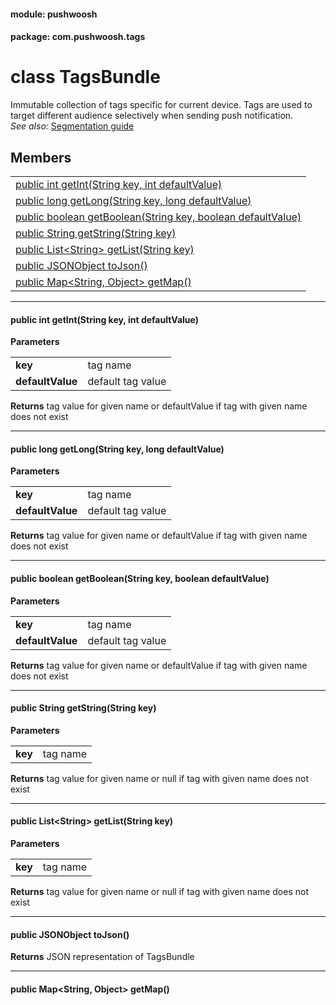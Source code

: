 
#### module: pushwoosh  

#### package: com.pushwoosh.tags  

# <a name="heading"></a>class TagsBundle  
Immutable collection of tags specific for current device. Tags are used to target different audience selectively when sending push notification.<br/><em>See also:</em> <a href="http://docs.pushwoosh.com/docs/segmentation-tags-and-filters">Segmentation guide</a>
## Members  

<table>
	<tr>
		<td><a href="#1a504df6f6599351605f878527643bcde1">public int getInt(String key, int defaultValue)</a></td>
	</tr>
	<tr>
		<td><a href="#1a996bef4cbf30f47bc5b03a03ebcb2d65">public long getLong(String key, long defaultValue)</a></td>
	</tr>
	<tr>
		<td><a href="#1a2d2cb76509cac3bd57456093bee18290">public boolean getBoolean(String key, boolean defaultValue)</a></td>
	</tr>
	<tr>
		<td><a href="#1a24266ff593607ba19d86e1f256105d74">public String getString(String key)</a></td>
	</tr>
	<tr>
		<td><a href="#1afca4f1bc061e76d198800028fd069843">public List&lt;String&gt; getList(String key)</a></td>
	</tr>
	<tr>
		<td><a href="#1a7cdc1982cb6ed0c11d7d2fe45ee23dfa">public JSONObject toJson()</a></td>
	</tr>
	<tr>
		<td><a href="#1acf9256f4dd7cbed6a277ceafe52f54cf">public Map&lt;String, Object&gt; getMap()</a></td>
	</tr>
</table>


----------  
  

#### <a name="1a504df6f6599351605f878527643bcde1"></a>public int getInt(String key, int defaultValue)  
<strong>Parameters</strong><br/>
<table>
	<tr>
		<td><strong>key</strong></td>
		<td>tag name </td>
	</tr>
	<tr>
		<td><strong>defaultValue</strong></td>
		<td>default tag value </td>
	</tr>
</table>
<strong>Returns</strong> tag value for given name or defaultValue if tag with given name does not exist 

----------  
  

#### <a name="1a996bef4cbf30f47bc5b03a03ebcb2d65"></a>public long getLong(String key, long defaultValue)  
<strong>Parameters</strong><br/>
<table>
	<tr>
		<td><strong>key</strong></td>
		<td>tag name </td>
	</tr>
	<tr>
		<td><strong>defaultValue</strong></td>
		<td>default tag value </td>
	</tr>
</table>
<strong>Returns</strong> tag value for given name or defaultValue if tag with given name does not exist 

----------  
  

#### <a name="1a2d2cb76509cac3bd57456093bee18290"></a>public boolean getBoolean(String key, boolean defaultValue)  
<strong>Parameters</strong><br/>
<table>
	<tr>
		<td><strong>key</strong></td>
		<td>tag name </td>
	</tr>
	<tr>
		<td><strong>defaultValue</strong></td>
		<td>default tag value </td>
	</tr>
</table>
<strong>Returns</strong> tag value for given name or defaultValue if tag with given name does not exist 

----------  
  

#### <a name="1a24266ff593607ba19d86e1f256105d74"></a>public String getString(String key)  
<strong>Parameters</strong><br/>
<table>
	<tr>
		<td><strong>key</strong></td>
		<td>tag name </td>
	</tr>
</table>
<strong>Returns</strong> tag value for given name or null if tag with given name does not exist 

----------  
  

#### <a name="1afca4f1bc061e76d198800028fd069843"></a>public List&lt;String&gt; getList(String key)  
<strong>Parameters</strong><br/>
<table>
	<tr>
		<td><strong>key</strong></td>
		<td>tag name </td>
	</tr>
</table>
<strong>Returns</strong> tag value for given name or null if tag with given name does not exist 

----------  
  

#### <a name="1a7cdc1982cb6ed0c11d7d2fe45ee23dfa"></a>public JSONObject toJson()  
<strong>Returns</strong> JSON representation of TagsBundle 

----------  
  

#### <a name="1acf9256f4dd7cbed6a277ceafe52f54cf"></a>public Map&lt;String, Object&gt; getMap()  
